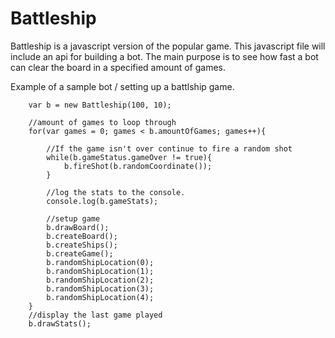 # Battleship

Battleship is a javascript version of the popular game.
This javascript file will include an api for building a bot. 
The main purpose is to see how fast a bot can clear the board in a specified amount of games.

Example of a sample bot / setting up a battlship game.
```
	var b = new Battleship(100, 10);
	
	//amount of games to loop through
	for(var games = 0; games < b.amountOfGames; games++){
		
		//If the game isn't over continue to fire a random shot
		while(b.gameStatus.gameOver != true){
			b.fireShot(b.randomCoordinate());
		}
		
		//log the stats to the console.
		console.log(b.gameStats);
		
		//setup game
		b.drawBoard();
		b.createBoard();
		b.createShips();
		b.createGame();
		b.randomShipLocation(0);
		b.randomShipLocation(1);
		b.randomShipLocation(2);
		b.randomShipLocation(3);
		b.randomShipLocation(4);
	}
	//display the last game played
	b.drawStats();
```
